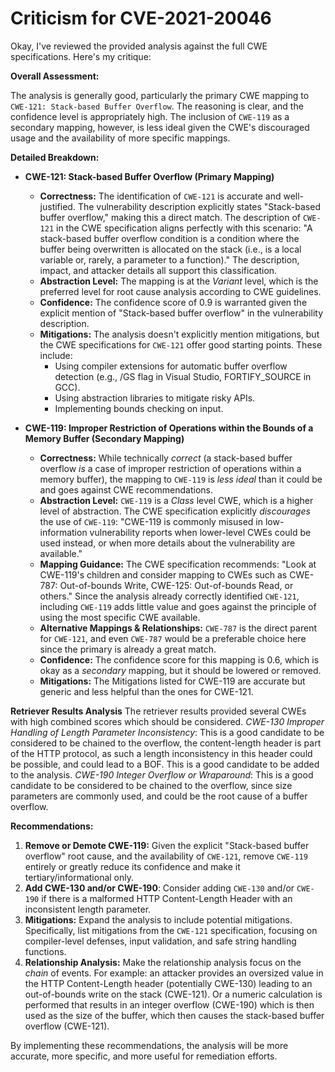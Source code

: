 # Criticism for CVE-2021-20046

Okay, I've reviewed the provided analysis against the full CWE specifications. Here's my critique:

**Overall Assessment:**

The analysis is generally good, particularly the primary CWE mapping to `CWE-121: Stack-based Buffer Overflow`. The reasoning is clear, and the confidence level is appropriately high. The inclusion of `CWE-119` as a secondary mapping, however, is less ideal given the CWE's discouraged usage and the availability of more specific mappings.

**Detailed Breakdown:**

*   **CWE-121: Stack-based Buffer Overflow (Primary Mapping)**
    *   **Correctness:** The identification of `CWE-121` is accurate and well-justified. The vulnerability description explicitly states "Stack-based buffer overflow," making this a direct match. The description of `CWE-121` in the CWE specification aligns perfectly with this scenario: "A stack-based buffer overflow condition is a condition where the buffer being overwritten is allocated on the stack (i.e., is a local variable or, rarely, a parameter to a function)." The description, impact, and attacker details all support this classification.
    *   **Abstraction Level:** The mapping is at the *Variant* level, which is the preferred level for root cause analysis according to CWE guidelines.
    *   **Confidence:** The confidence score of 0.9 is warranted given the explicit mention of "Stack-based buffer overflow" in the vulnerability description.
    *   **Mitigations:** The analysis doesn't explicitly mention mitigations, but the CWE specifications for `CWE-121` offer good starting points. These include:
        *   Using compiler extensions for automatic buffer overflow detection (e.g., /GS flag in Visual Studio, FORTIFY\_SOURCE in GCC).
        *   Using abstraction libraries to mitigate risky APIs.
        *   Implementing bounds checking on input.

*   **CWE-119: Improper Restriction of Operations within the Bounds of a Memory Buffer (Secondary Mapping)**
    *   **Correctness:** While technically *correct* (a stack-based buffer overflow *is* a case of improper restriction of operations within a memory buffer), the mapping to `CWE-119` is *less ideal* than it could be and goes against CWE recommendations.
    *   **Abstraction Level:** `CWE-119` is a *Class* level CWE, which is a higher level of abstraction. The CWE specification explicitly *discourages* the use of `CWE-119`: "CWE-119 is commonly misused in low-information vulnerability reports when lower-level CWEs could be used instead, or when more details about the vulnerability are available."
    *   **Mapping Guidance:** The CWE specification recommends: "Look at CWE-119's children and consider mapping to CWEs such as CWE-787: Out-of-bounds Write, CWE-125: Out-of-bounds Read, or others." Since the analysis already correctly identified `CWE-121`, including `CWE-119` adds little value and goes against the principle of using the most specific CWE available.
    *   **Alternative Mappings & Relationships:** `CWE-787` is the direct parent for `CWE-121`, and even `CWE-787` would be a preferable choice here since the primary is already a great match.
    *   **Confidence:** The confidence score for this mapping is 0.6, which is okay as a *secondary* mapping, but it should be lowered or removed.
    *   **Mitigations:** The Mitigations listed for CWE-119 are accurate but generic and less helpful than the ones for CWE-121.

**Retriever Results Analysis**
The retriever results provided several CWEs with high combined scores which should be considered.
*CWE-130 Improper Handling of Length Parameter Inconsistency*: This is a good candidate to be considered to be chained to the overflow, the content-length header is part of the HTTP protocol, as such a length inconsistency in this header could be possible, and could lead to a BOF. This is a good candidate to be added to the analysis.
*CWE-190 Integer Overflow or Wraparound*: This is a good candidate to be considered to be chained to the overflow, since size parameters are commonly used, and could be the root cause of a buffer overflow.

**Recommendations:**

1.  **Remove or Demote CWE-119:** Given the explicit "Stack-based buffer overflow" root cause, and the availability of `CWE-121`, remove `CWE-119` entirely or greatly reduce its confidence and make it tertiary/informational only.
2. **Add CWE-130 and/or CWE-190**: Consider adding `CWE-130` and/or `CWE-190` if there is a malformed HTTP Content-Length Header with an inconsistent length parameter.
3.  **Mitigations:** Expand the analysis to include potential mitigations. Specifically, list mitigations from the `CWE-121` specification, focusing on compiler-level defenses, input validation, and safe string handling functions.
4.  **Relationship Analysis:** Make the relationship analysis focus on the *chain* of events. For example: an attacker provides an oversized value in the HTTP Content-Length header (potentially CWE-130) leading to an out-of-bounds write on the stack (CWE-121). Or a numeric calculation is performed that results in an integer overflow (CWE-190) which is then used as the size of the buffer, which then causes the stack-based buffer overflow (CWE-121).

By implementing these recommendations, the analysis will be more accurate, more specific, and more useful for remediation efforts.